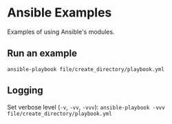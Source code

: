 # Ansible Examples
Examples of using Ansible's modules.

## Run an example
`ansible-playbook file/create_directory/playbook.yml`

## Logging
Set verbose level (`-v`, `-vv`, `-vvv`):
`ansible-playbook -vvv file/create_directory/playbook.yml`
